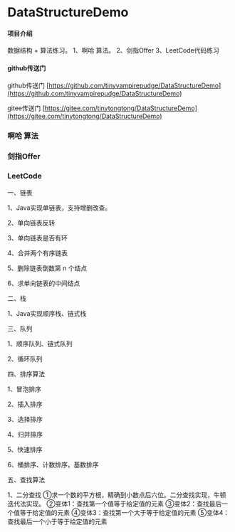 # DataStructureDemo

#### 项目介绍
数据结构 + 算法练习。
1、啊哈 算法。
2、剑指Offer
3、LeetCode代码练习

#### github传送门
github传送门 [https://github.com/tinyvampirepudge/DataStructureDemo](https://github.com/tinyvampirepudge/DataStructureDemo)

gitee传送门 [https://gitee.com/tinytongtong/DataStructureDemo](https://gitee.com/tinytongtong/DataStructureDemo)

### 啊哈 算法

### 剑指Offer

### LeetCode
一、链表

1、Java实现单链表，支持增删改查。

2、单向链表反转

3、单向链表是否有环

4、合并两个有序链表

5、删除链表倒数第 n 个结点

6、求单向链表的中间结点

二、栈

1、Java实现顺序栈、链式栈

三、队列

1、顺序队列、链式队列

2、循环队列

四、排序算法

1、冒泡排序

2、插入排序

3、选择排序

4、归并排序

5、快速排序

6、桶排序、计数排序，基数排序

五、查找算法

1、二分查找
①求一个数的平方根，精确到小数点后六位。二分查找实现，牛顿迭代法实现。
②变体1：查找第一个值等于给定值的元素
③变体2：查找最后一个值等于给定值的元素
④变体3：查找第一个大于等于给定值的元素
⑤变体4：查找最后一个小于等于给定值的元素